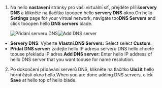 1. <span data-ttu-id="739ef-101">Na hello **nastavení** stránky pro vaši virtuální síť, přejděte příliš**servery DNS** a klikněte na tlačítko tooopen hello **servery DNS** okno.</span><span class="sxs-lookup"><span data-stu-id="739ef-101">On hello **Settings** page for your virtual network, navigate too**DNS Servers** and click tooopen hello **DNS servers** blade.</span></span>

    <span data-ttu-id="739ef-102">![Přidání serveru DNS](./media/vpn-gateway-add-dns-rm-portal/add_dns_server.png "Přidání serveru DNS")</span><span class="sxs-lookup"><span data-stu-id="739ef-102">![Add DNS server](./media/vpn-gateway-add-dns-rm-portal/add_dns_server.png "Add DNS Server")</span></span>

  - <span data-ttu-id="739ef-103">**Servery DNS**: Vyberte **Vlastní**.</span><span class="sxs-lookup"><span data-stu-id="739ef-103">**DNS Servers:** Select select **Custom**.</span></span>
  - <span data-ttu-id="739ef-104">**Přidat DNS server:** zadejte hello IP adresu serveru DNS hello chcete toouse překladu IP adres.</span><span class="sxs-lookup"><span data-stu-id="739ef-104">**Add DNS server:** Enter hello IP address of hello DNS server that you want toouse for name resolution.</span></span>

2. <span data-ttu-id="739ef-105">Po dokončení přidávání serverů DNS, klikněte na tlačítko **Uložit** hello horní části okna hello.</span><span class="sxs-lookup"><span data-stu-id="739ef-105">When you are done adding DNS servers, click **Save** at hello top of hello blade.</span></span>
